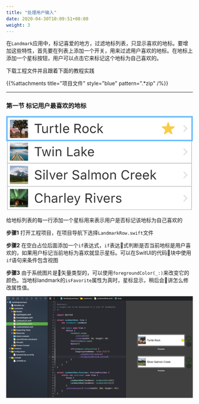 ```yaml
---
title: "处理用户输入"
date: 2020-04-30T10:09:51+08:00
weight: 3
---
```


在`Landmark`应用中，标记喜爱的地方，过滤地标列表，只显示喜欢的地标。要增加这些特性，首先要在列表上添加一个开关，用来过滤用户喜欢的地标。在地标上添加一个星标按钮，用户可以点击它来标记这个地标为自己喜欢的。

下载工程文件并且跟着下面的教程实践

{{%attachments title="项目文件" style="blue" pattern=".*zip" /%}}

---

### 第一节 标记用户最喜欢的地标

![mark-favorite](/tutorials/swiftui_essentials/images/swiftui-handle-user-input-mark-favorite.png?width=20pc)

给地标列表的每一行添加一个星标用来表示用户是否标记该地标为自己喜欢的

**步骤1** 打开工程项目，在项目导航下选择`LandmarkRow.swift`文件

**步骤2** 在空白占位后面添加一个`if`表达式，`if`表达式判断是否当前地标是用户喜欢的，如果用户标记当前地标为喜欢就显示星标。可以在SwitUI的代码块中使用`if`语句来条件包含视图

**步骤3** 由于系统图片是矢量类型的，可以使用`foregroundColor(_:)`来改变它的颜色。当地标landmark的`isFavorite`属性为真时，星标显示，稍后会讲怎么修改属性值。

![star](/tutorials/swiftui_essentials/images/swiftui-handle-user-input-star.png?width=50pc)